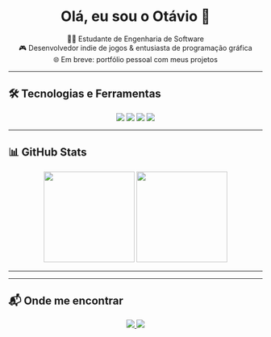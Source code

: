 <h1 align="center">Olá, eu sou o Otávio 👋</h1>

<p align="center">
  🧑‍💻 Estudante de Engenharia de Software <br>
  🎮 Desenvolvedor indie de jogos & entusiasta de programação gráfica <br>
  🌐 Em breve: portfólio pessoal com meus projetos
</p>

---

## 🛠️ Tecnologias e Ferramentas

<div align="center">
  <img src="https://img.shields.io/badge/C++-00599C?style=for-the-badge&logo=c%2B%2B&logoColor=white"/>
  <img src="https://img.shields.io/badge/OpenGL-5586A4?style=for-the-badge&logo=opengl&logoColor=white"/>
  <img src="https://img.shields.io/badge/Python-3670A0?style=for-the-badge&logo=python&logoColor=white"/>
  <img src="https://img.shields.io/badge/Godot-478CBF?style=for-the-badge&logo=godot-engine&logoColor=white"/>
</div>

---

## 📊 GitHub Stats

<div align="center">
  <img height="180em" src="https://github-readme-stats.vercel.app/api?username=rz0777&show_icons=true&theme=dark&hide_border=true"/>
  <img height="180em" src="https://github-readme-stats.vercel.app/api/top-langs/?username=rz0777&layout=compact&theme=dark&hide_border=true&hide=Jupyter%20Notebook"/>
</div>

---
<!--
## 🔍 Em destaque
-->
<!-- Substitua abaixo pelos seus projetos quando quiser -->
<!--
- 🎮 **[Nome do jogo ou projeto gráfico]** – breve descrição aqui.
- 🛠️ **[Outro projeto]** – foco no aprendizado ou tecnologia aplicada.
-->
---

## 📬 Onde me encontrar

<div align="center">
  <!-- Atualize os links abaixo quando quiser -->
  <a href="https://linkedin.com/in/SEU-LINKEDIN" target="_blank">
    <img src="https://img.shields.io/badge/LinkedIn-0A66C2?style=for-the-badge&logo=linkedin&logoColor=white"/>
  </a>
  <a href="mailto:seu@email.com" target="_blank">
    <img src="https://img.shields.io/badge/Email-D14836?style=for-the-badge&logo=gmail&logoColor=white"/>
  </a>
</div>


<!--
**rz0777/rz0777** is a ✨ _special_ ✨ repository because its `README.md` (this file) appears on your GitHub profile.

Here are some ideas to get you started:

- 🔭 I’m currently working on ...
- 🌱 I’m currently learning ...
- 👯 I’m looking to collaborate on ...
- 🤔 I’m looking for help with ...
- 💬 Ask me about ...
- 📫 How to reach me: ...
- 😄 Pronouns: ...
- ⚡ Fun fact: ...
-->
